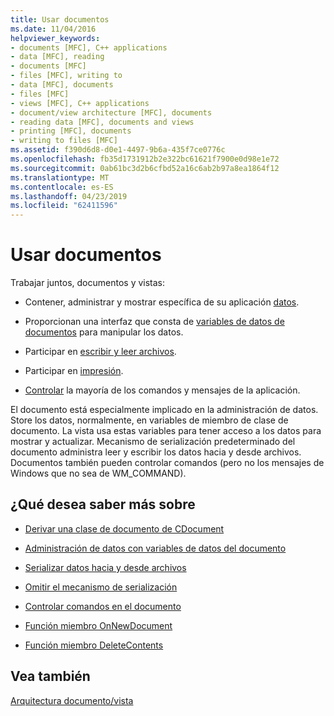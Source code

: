 ```yaml
---
title: Usar documentos
ms.date: 11/04/2016
helpviewer_keywords:
- documents [MFC], C++ applications
- data [MFC], reading
- documents [MFC]
- files [MFC], writing to
- data [MFC], documents
- files [MFC]
- views [MFC], C++ applications
- document/view architecture [MFC], documents
- reading data [MFC], documents and views
- printing [MFC], documents
- writing to files [MFC]
ms.assetid: f390d6d8-d0e1-4497-9b6a-435f7ce0776c
ms.openlocfilehash: fb35d1731912b2e322bc61621f7900e0d98e1e72
ms.sourcegitcommit: 0ab61bc3d2b6cfbd52a16c6ab2b97a8ea1864f12
ms.translationtype: MT
ms.contentlocale: es-ES
ms.lasthandoff: 04/23/2019
ms.locfileid: "62411596"
---
```

# <a name="using-documents"></a>Usar documentos

Trabajar juntos, documentos y vistas:

- Contener, administrar y mostrar específica de su aplicación [datos](../mfc/managing-data-with-document-data-variables.md).

- Proporcionan una interfaz que consta de [variables de datos de documentos](../mfc/managing-data-with-document-data-variables.md) para manipular los datos.

- Participar en [escribir y leer archivos](../mfc/serializing-data-to-and-from-files.md).

- Participar en [impresión](../mfc/role-of-the-view-in-printing.md).

- [Controlar](../mfc/handling-commands-in-the-document.md) la mayoría de los comandos y mensajes de la aplicación.

El documento está especialmente implicado en la administración de datos. Store los datos, normalmente, en variables de miembro de clase de documento. La vista usa estas variables para tener acceso a los datos para mostrar y actualizar. Mecanismo de serialización predeterminado del documento administra leer y escribir los datos hacia y desde archivos. Documentos también pueden controlar comandos (pero no los mensajes de Windows que no sea de WM_COMMAND).

## <a name="what-do-you-want-to-know-more-about"></a>¿Qué desea saber más sobre

- [Derivar una clase de documento de CDocument](../mfc/deriving-a-document-class-from-cdocument.md)

- [Administración de datos con variables de datos del documento](../mfc/managing-data-with-document-data-variables.md)

- [Serializar datos hacia y desde archivos](../mfc/serializing-data-to-and-from-files.md)

- [Omitir el mecanismo de serialización](../mfc/bypassing-the-serialization-mechanism.md)

- [Controlar comandos en el documento](../mfc/handling-commands-in-the-document.md)

- [Función miembro OnNewDocument](../mfc/reference/cdocument-class.md#onnewdocument)

- [Función miembro DeleteContents](../mfc/reference/cdocument-class.md#deletecontents)

## <a name="see-also"></a>Vea también

[Arquitectura documento/vista](../mfc/document-view-architecture.md)
